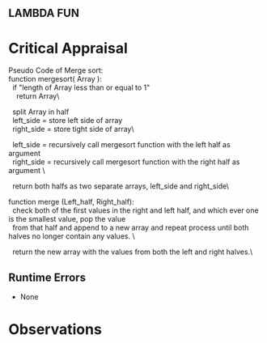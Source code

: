 ## LAMBDA FUN

# Critical Appraisal
Pseudo Code of Merge sort:\
function mergesort( Array ):\
&nbsp;&nbsp;if "length of Array less than or equal to 1"\
&nbsp;&nbsp;&nbsp;&nbsp;return Array\
    
&nbsp;&nbsp;split Array in half\
&nbsp;&nbsp;left_side = store left side of array\
&nbsp;&nbsp;right_side = store tight side of array\
  
&nbsp;&nbsp;left_side = recursively call mergesort function with the left half as argument \
&nbsp;&nbsp;right_side = recursively call mergesort function with the right half as argument \
  
&nbsp;&nbsp;return both halfs as two separate arrays, left_side and right_side\
  
function merge (Left_half, Right_half):\
&nbsp;&nbsp;check both of the first values in the right and left half, and which ever one is the smallest value, pop the value \
&nbsp;&nbsp;from that half and append to a new array and repeat process until both halves no longer contain any values. \

&nbsp;&nbsp;return the new array with the values from both the left and right halves.\
  
## Runtime Errors
* None

# Observations

